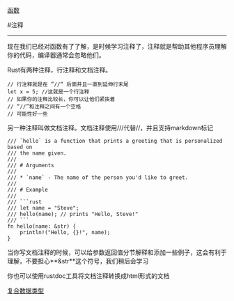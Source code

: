 [函数][fun]

[fun]: fun.md

#注释

- - -

现在我们已经对函数有了了解，是时候学习注释了，注释就是帮助其他程序员理解你的代码，编译器通常会忽略他们。

Rust有两种注释，行注释和文档注释。

    // 行注释就是在 ”//“ 后面并且一直到延伸行末尾  
    let x = 5; //这就是一个行注释
    // 如果你的注释比较长，你可以让他们紧挨着
    // “//”和注释之间有一个空格
    // 可能性好一些
    
另一种注释叫做文档注释。文档注释使用///代替//，并且支持markdown标记

    
    /// `hello` is a function that prints a greeting that is personalized based on
    /// the name given.
    ///
    /// # Arguments
    ///
    /// * `name` - The name of the person you'd like to greet.
    ///
    /// # Example
    ///
    /// ```rust
    /// let name = "Steve";
    /// hello(name); // prints "Hello, Steve!"
    /// ```
    fn hello(name: &str) {
        println!("Hello, {}!", name);
    }
    
当你写文档注释的时候，可以给参数返回值分节解释和添加一些例子，这会有利于理解，不要担心**&str**这个符号，我们稍后会学习

你也可以使用rustdoc工具将文档注释转换成html形式的文档
    
[复合数据类型][compound]

[compound]: http://doc.rust-lang.org/book/compound-data-types.html